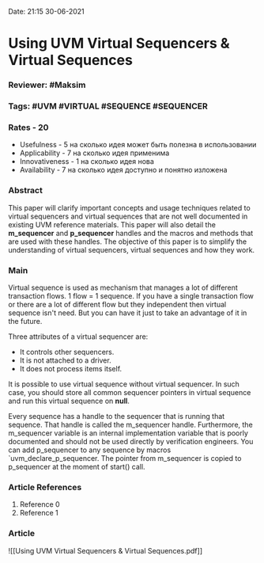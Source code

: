 Date: 21:15 30-06-2021

# Using UVM Virtual Sequencers & Virtual Sequences

### Reviewer: #Maksim

### Tags: #UVM #VIRTUAL #SEQUENCE #SEQUENCER

### Rates - 20
- Usefulness - 5 на сколько идея может быть полезна в использовании
- Applicability - 7 на сколько идея применима
- Innovativeness - 1 на сколько идея нова
- Availability - 7 на сколько идея доступно и понятно изложена

### Abstract
This paper will clarify important concepts and usage techniques related to virtual sequencers and virtual sequences that are not well documented in existing UVM reference materials. This paper will also detail the __m_sequencer__ and __p_sequencer__ handles and the macros and methods that are used with these handles. The objective of this paper is to simplify the understanding of virtual sequencers, virtual sequences and how they work.

### Main
Virtual sequence is used as mechanism that manages a lot of different transaction flows. 1 flow = 1 sequence. If you have a single transaction flow or there are a lot of different flow but they independent then virtual sequence isn't need. But you can have it just to take an advantage of it in the future. 

Three attributes of a virtual sequencer are:  
* It controls other sequencers.  
* It is not attached to a driver.  
* It does not process items itself.

It is possible to use virtual sequence without virtual sequencer. In such case, you should store all common sequencer pointers in virtual sequence and run this virtual sequence on __null__.

Every sequence has a handle to the sequencer that is running that sequence. That handle is called the m_sequencer handle. Furthermore, the m\_sequencer variable is an internal implementation variable that is poorly documented and should not be used directly by verification engineers. You can add p_sequencer to any sequence by macros \`uvm\_declare\_p\_sequencer. The pointer from m\_sequencer is copied to p\_sequencer at the moment of start() call.

### Article References
1. Reference 0
2. Reference 1

### Article
![[Using UVM Virtual Sequencers & Virtual Sequences.pdf]]
